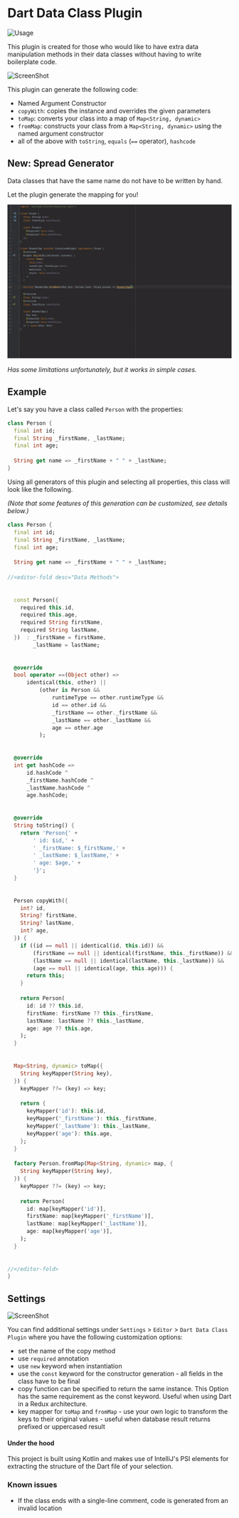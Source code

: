 # Dart Data Class Plugin

![Usage](img/dart-data-usage.gif)

This plugin is created for those who would like to have extra data manipulation methods in their data classes without having to write boilerplate code.

![ScreenShot](img/generate-menu.png)

This plugin can generate the following code:
- Named Argument Constructor
- `copyWith`: copies the instance and overrides the given parameters
- `toMap`: converts your class into a map of `Map<String, dynamic>`
- `fromMap`: constructs your class from a `Map<String, dynamic>` using the named argument constructor
- all of the above with `toString`, `equals` (`==` operator), `hashcode`

## New: Spread Generator

Data classes that have the same name do not have to be written by hand.

Let the plugin generate the mapping for you!

![ScreenShot](img/dart-spread-usage.gif)

*Has some limitations unfortunately, but it works in simple cases.*


## Example

Let's say you have a class called `Person` with the properties:

```dart
class Person {
  final int id;
  final String _firstName, _lastName;
  final int age;

  String get name => _firstName + " " + _lastName;
}
```

Using all generators of this plugin and selecting all properties, this class will look like the following. 

*(Note that some features of this generation can be customized, see details below.)*


```dart
class Person {
  final int id;
  final String _firstName, _lastName;
  final int age;

  String get name => _firstName + " " + _lastName;

//<editor-fold desc="Data Methods">


  const Person({
    required this.id,
    required this.age,
    required String firstName,
    required String lastName,
  })  : _firstName = firstName,
        _lastName = lastName;


  @override
  bool operator ==(Object other) =>
      identical(this, other) ||
          (other is Person &&
              runtimeType == other.runtimeType &&
              id == other.id &&
              _firstName == other._firstName &&
              _lastName == other._lastName &&
              age == other.age
          );


  @override
  int get hashCode =>
      id.hashCode ^
      _firstName.hashCode ^
      _lastName.hashCode ^
      age.hashCode;


  @override
  String toString() {
    return 'Person{' +
        ' id: $id,' +
        ' _firstName: $_firstName,' +
        ' _lastName: $_lastName,' +
        ' age: $age,' +
        '}';
  }


  Person copyWith({
    int? id,
    String? firstName,
    String? lastName,
    int? age,
  }) {
    if ((id == null || identical(id, this.id)) &&
        (firstName == null || identical(firstName, this._firstName)) &&
        (lastName == null || identical(lastName, this._lastName)) &&
        (age == null || identical(age, this.age))) {
      return this;
    }

    return Person(
      id: id ?? this.id,
      firstName: firstName ?? this._firstName,
      lastName: lastName ?? this._lastName,
      age: age ?? this.age,
    );
  }


  Map<String, dynamic> toMap({
    String keyMapper(String key),
  }) {
    keyMapper ??= (key) => key;

    return {
      keyMapper('id'): this.id,
      keyMapper('_firstName'): this._firstName,
      keyMapper('_lastName'): this._lastName,
      keyMapper('age'): this.age,
    };
  }

  factory Person.fromMap(Map<String, dynamic> map, {
    String keyMapper(String key),
  }) {
    keyMapper ??= (key) => key;

    return Person(
      id: map[keyMapper('id')],
      firstName: map[keyMapper('_firstName')],
      lastName: map[keyMapper('_lastName')],
      age: map[keyMapper('age')],
    );
  }


//</editor-fold>
}
```

## Settings

![ScreenShot](img/settings-menu.png)

You can find additional settings under `Settings` > `Editor` > `Dart Data Class Plugin` where you have the following customization options:

- set the name of the copy method
- use `required` annotation
- use `new` keyword when instantiation
- use the `const` keyword for the constructor generation - all fields in the class have to be final
- copy function can be specified to return the same instance. This Option has the same requirement as the const keyword. Useful when using Dart in a Redux architecture.
- key mapper for `toMap` and `fromMap` - use your own logic to transform the keys to their original values - useful when database result returns prefixed or uppercased result


#### Under the hood

This project is built using Kotlin and makes use of IntelliJ's PSI elements for extracting the structure of the Dart file of your selection.

### Known issues

- If the class ends with a single-line comment, code is generated from an invalid location
